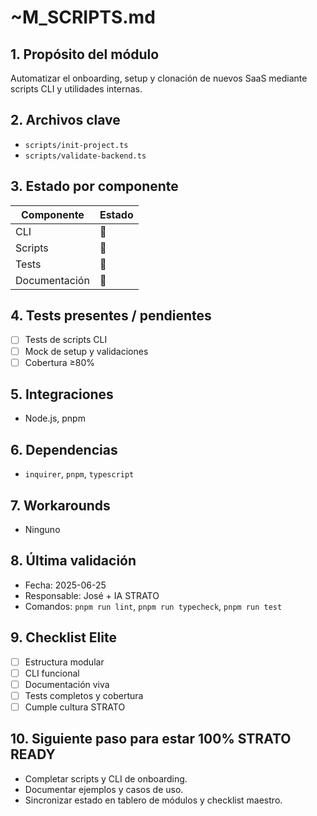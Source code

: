 # ~M_SCRIPTS.md

## 1. Propósito del módulo
Automatizar el onboarding, setup y clonación de nuevos SaaS mediante scripts CLI y utilidades internas.

## 2. Archivos clave
- `scripts/init-project.ts`
- `scripts/validate-backend.ts`

## 3. Estado por componente
| Componente         | Estado |
|--------------------|--------|
| CLI                | 🔲     |
| Scripts            | 🔲     |
| Tests              | 🔲     |
| Documentación      | 🔲     |

## 4. Tests presentes / pendientes
- [ ] Tests de scripts CLI
- [ ] Mock de setup y validaciones
- [ ] Cobertura ≥80%

## 5. Integraciones
- Node.js, pnpm

## 6. Dependencias
- `inquirer`, `pnpm`, `typescript`

## 7. Workarounds
- Ninguno

## 8. Última validación
- Fecha: 2025-06-25
- Responsable: José + IA STRATO
- Comandos: `pnpm run lint`, `pnpm run typecheck`, `pnpm run test`

## 9. Checklist Elite
- [ ] Estructura modular
- [ ] CLI funcional
- [ ] Documentación viva
- [ ] Tests completos y cobertura
- [ ] Cumple cultura STRATO

## 10. Siguiente paso para estar 100% STRATO READY
- Completar scripts y CLI de onboarding.
- Documentar ejemplos y casos de uso.
- Sincronizar estado en tablero de módulos y checklist maestro. 